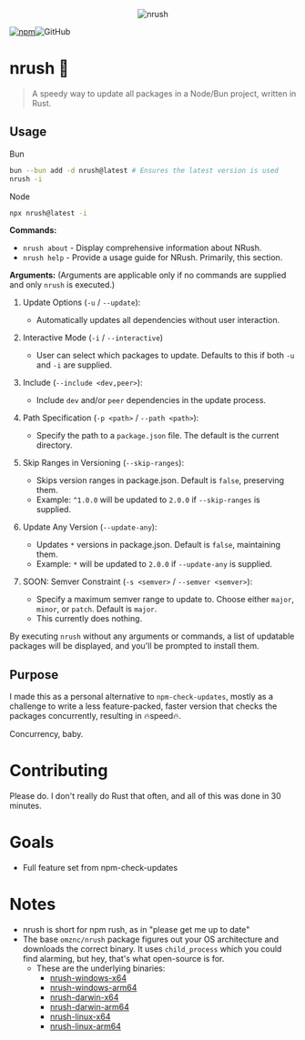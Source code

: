 <center>

![nrush](https://github.com/omznc/nrush/assets/38432561/ad2f9d0c-477a-420a-aa34-7c171fe8a0a8)

</center>

<div style="display: flex;">
    <a href="https://www.npmjs.com/package/nrush">
        <img src="https://img.shields.io/npm/dw/nrush?style=for-the-badge&logo=npm" alt="npm"/>
    </a>
    <img src="https://img.shields.io/github/actions/workflow/status/omznc/nrush/cd.yml?style=for-the-badge&logo=github" alt="GitHub"/>
</div>





# nrush 🦀 

> A speedy way to update all packages in a Node/Bun project, written in Rust.



## Usage

Bun

```bash
bun --bun add -d nrush@latest # Ensures the latest version is used
nrush -i
```

Node

```bash
npx nrush@latest -i
```

**Commands:**

- `nrush about` - Display comprehensive information about NRush.
- `nrush help` - Provide a usage guide for NRush. Primarily, this section.

**Arguments:**
(Arguments are applicable only if no commands are supplied and only `nrush` is executed.)

1. Update Options (`-u` / `--update`):
	- Automatically updates all dependencies without user interaction.

2. Interactive Mode (`-i` / `--interactive`)
	- User can select which packages to update. Defaults to this if both `-u` and `-i` are supplied.

3. Include (`--include <dev,peer>`):
	- Include `dev` and/or `peer` dependencies in the update process.

4. Path Specification (`-p <path>` / `--path <path>`):
	- Specify the path to a `package.json` file. The default is the current directory.

5. Skip Ranges in Versioning (`--skip-ranges`):
	- Skips version ranges in package.json. Default is `false`, preserving them.
	- Example: `^1.0.0` will be updated to `2.0.0` if `--skip-ranges` is supplied.

6. Update Any Version (`--update-any`):
	- Updates `*` versions in package.json. Default is `false`, maintaining them.
	- Example: `*` will be updated to `2.0.0` if `--update-any` is supplied.

7. SOON: Semver Constraint (`-s <semver>` / `--semver <semver>`):
	- Specify a maximum semver range to update to. Choose either `major`, `minor`, or `patch`. Default is `major`.
    - This currently does nothing.

By executing `nrush` without any arguments or commands, a list of updatable packages will be displayed, and you'll be prompted to install them.

## Purpose

I made this as a personal alternative to `npm-check-updates`, mostly as a challenge to write a less feature-packed,
faster version that checks the packages concurrently, resulting in 🔥speed🔥.

Concurrency, baby.

# Contributing

Please do. I don't really do Rust that often, and all of this was done in 30 minutes.

# Goals

- Full feature set from npm-check-updates

# Notes

- nrush is short for npm rush, as in "please get me up to date"
- The base `omznc/nrush` package figures out your OS architecture and downloads the correct binary. It uses `child_process` which you could find alarming, but hey, that's what open-source is for. 
	- These are the underlying binaries:
		- [nrush-windows-x64](https://www.npmjs.com/package/nrush-windows-x64)
		- [nrush-windows-arm64](https://www.npmjs.com/package/nrush-windows-arm64)
		- [nrush-darwin-x64](https://www.npmjs.com/package/nrush-darwin-x64)
		- [nrush-darwin-arm64](https://www.npmjs.com/package/nrush-darwin-arm64)
		- [nrush-linux-x64](https://www.npmjs.com/package/nrush-linux-x64)
		- [nrush-linux-arm64](https://www.npmjs.com/package/nrush-linux-arm64)
